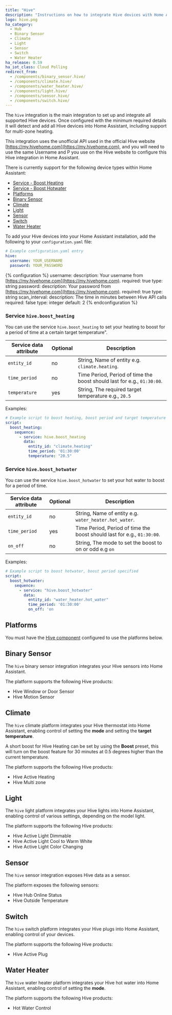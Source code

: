 ```yaml
---
title: "Hive"
description: "Instructions on how to integrate Hive devices with Home Assistant."
logo: hive.png
ha_category:
  - Hub
  - Binary Sensor
  - Climate
  - Light
  - Sensor
  - Switch
  - Water Heater
ha_release: 0.59
ha_iot_class: Cloud Polling
redirect_from:
  - /components/binary_sensor.hive/
  - /components/climate.hive/
  - /components/water_heater.hive/
  - /components/light.hive/
  - /components/sensor.hive/
  - /components/switch.hive/
---
```


The `hive` integration is the main integration to set up and integrate all supported Hive devices. Once configured with the minimum required details it will detect and add all Hive devices into Home Assistant, including support for multi-zone heating.

This integration uses the unofficial API used in the official Hive website [https://my.hivehome.com](https://my.hivehome.com), and you will need to use the same Username and P    you use on the Hive website to configure this Hive integration in Home Assistant.

There is currently support for the following device types within Home Assistant:

- [Service - Boost Heating](#service---boost-heating)
- [Service - Boost Hotwater](#service---boost-hotwater)
- [Platforms](#platforms)
- [Binary Sensor](#binary-sensor)
- [Climate](#climate)
- [Light](#light)
- [Sensor](#sensor)
- [Switch](#switch)
- [Water Heater](#water-heater)

To add your Hive devices into your Home Assistant installation, add the following to your `configuration.yaml` file:

```yaml
# Example configuration.yaml entry
hive:
  username: YOUR_USERNAME
  password: YOUR_PASSWORD
```

{% configuration %}
username:
  description: Your username from [https://my.hivehome.com](https://my.hivehome.com).
  required: true
  type: string
password:
  description: Your password from [https://my.hivehome.com](https://my.hivehome.com).
  required: true
  type: string
scan_interval:
  description: The time in minutes between Hive API calls
  required: false
  type: integer
  default: 2
{% endconfiguration %}

### Service `hive.boost_heating`

You can use the service `hive.boost_heating` to set your heating to boost for a period of time at a certain target temperature".

| Service data attribute | Optional | Description                                                            |
| ---------------------- | -------- | ---------------------------------------------------------------------- |
| `entity_id`            | no       | String, Name of entity e.g. `climate.heating`.                         |
| `time_period`          | no       | Time Period, Period of time the boost should last for e.g., `01:30:00`. |
| `temperature`          | yes      | String, The required target temperature e.g., `20.5`                    |

Examples:

```yaml
# Example script to boost heating, boost period and target temperature specified.
script:
  boost_heating:
    sequence:
      - service: hive.boost_heating
        data:
          entity_id: "climate.heating"
          time_period: '01:30:00'
          temperature: "20.5"
```

### Service `hive.boost_hotwater`

You can use the service `hive.boost_hotwater` to set your hot water to boost for a period of time.

| Service data attribute | Optional | Description                                                            |
| ---------------------- | -------- | ---------------------------------------------------------------------- |
| `entity_id`            | no       | String, Name of entity e.g. `water_heater.hot_water`.                  |
| `time_period`          | yes      | Time Period, Period of time the boost should last for e.g., `01:30:00`. |
| `on_off`               | no       | String, The mode to set the boost to on or odd e.g `on`                |

Examples:

```yaml
# Example script to boost hotwater, boost period specified
script:
  boost_hotwater:
    sequence:
      - service: "hive.boost_hotwater"
        data:
          entity_id: "water_heater.hot_water"
          time_period: '01:30:00'
          on_off: 'on
```

## Platforms

<div class='note'>

You must have the [Hive component](/components/hive/) configured to use the platforms below.

</div>

## Binary Sensor

The `hive` binary sensor integration integrates your Hive sensors into Home Assistant.

The platform supports the following Hive products:

- Hive Window or Door Sensor
- Hive Motion Sensor

## Climate

The `hive` climate platform integrates your Hive thermostat into Home Assistant, enabling control of setting the **mode** and setting the **target temperature**.

A short boost for Hive Heating can be set by using the **Boost** preset, this will turn on the boost feature for 30 minutes at 0.5 degrees higher than the current temperature.

The platform supports the following Hive products:

- Hive Active Heating
- Hive Multi zone

## Light

The `hive` light platform integrates your Hive lights into Home Assistant, enabling control of various settings, depending on the model light.

The platform supports the following Hive products:

- Hive Active Light Dimmable
- Hive Active Light Cool to Warm White
- Hive Active Light Color Changing

## Sensor

The `hive` sensor integration exposes Hive data as a sensor.

The platform exposes the following sensors:

- Hive Hub Online Status
- Hive Outside Temperature

## Switch

The `hive` switch platform integrates your Hive plugs into Home Assistant, enabling control of your devices.

The platform supports the following Hive products:

- Hive Active Plug

## Water Heater

The `hive` water heater platform integrates your Hive hot water into Home Assistant, enabling control of setting the **mode**.

The platform supports the following Hive products:

- Hot Water Control
